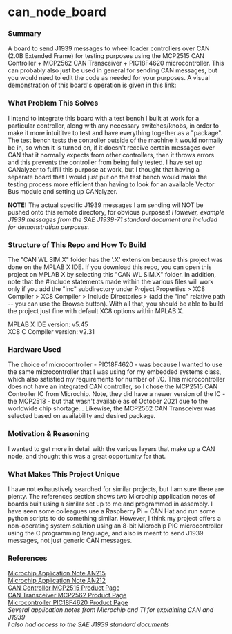# can_node_board
### Summary
A board to send J1939 messages to wheel loader controllers over CAN (2.0B Extended Frame) for testing purposes using the MCP2515 CAN Controller + MCP2562 CAN Transceiver + PIC18F4620 microcontroller. This can probably also just be used in general for sending CAN messages, but you would need to edit the code as needed for your purposes. A visual demonstration of this board's operation is given in this link: 

### What Problem This Solves
I intend to integrate this board with a test bench I built at work for a particular controller, along with any necessary switches/knobs, in order to make it more intuititve to test and have everything together as a "package". The test bench tests the controller outside of the machine it would normally be in, so when it is turned on, if it doesn't receive certain messages over CAN that it normally expects from other controllers, then it throws errors and this prevents the controller from being fully tested. I have set up CANalyzer to fulfill this purpose at work, but I thought that having a separate board that I would just put on the test bench would make the testing process more efficient than having to look for an available Vector Bus module and setting up CANalyzer.

**NOTE!** The actual specific J1939 messages I am sending wil NOT be pushed onto this remote directory, for obvious purposes! *However, example J1939 messages from the SAE J1939-71 standard document are included for demonstration purposes.*

### Structure of This Repo and How To Build
The "CAN WL SIM.X" folder has the '.X' extension because this project was done on the MPLAB X IDE. If you download this repo, you can open this project on MPLAB X by selecting this "CAN WL SIM.X" folder. In addition, note that the #include statements made within the various files will work only if you add the "inc" subdirectory under Project Properties > XC8 Compiler > XC8 Compiler > Include Directories > (add the "inc" relative path -- you can use the Browse button). With all that, you should be able to build the project just fine with default XC8 options within MPLAB X.  

MPLAB X IDE version: v5.45  
XC8 C Compiler version: v2.31

### Hardware Used
The choice of microcontroller - PIC18F4620 - was because I wanted to use the same microcontroller that I was using for my embedded systems class, which also satisfied my requirements for number of I/O. This microcontroller does not have an integrated CAN controller, so I chose the MCP2515 CAN Controller IC from Microchip. Note, they did have a newer version of the IC - the MCP2518 - but that wasn't available as of October 2021 due to the worldwide chip shortage... Likewise, the MCP2562 CAN Transceiver was selected based on availability and desired package.

### Motivation & Reasoning
I wanted to get more in detail with the various layers that make up a CAN node, and thought this was a great opportunity for that.

### What Makes This Project Unique
I have not exhaustively searched for similar projects, but I am sure there are plenty. The references section shows two Microchip application notes of boards built using a similar set up to me and programmed in assembly. I have seen some colleagues use a Raspberry Pi + CAN Hat and run some python scripts to do something similar. However, I think my project offers a non-operating system solution using an 8-bit Microchip PIC microcontroller using the C programming language, and also is meant to send J1939 messages, not just generic CAN messages.

### References
[Microchip Application Note AN215](https://ww1.microchip.com/downloads/en/AppNotes/00215c.pdf)  
[Microchip Application Note AN212](https://ww1.microchip.com/downloads/en/AppNotes/00212c.pdf)  
[CAN Controller MCP2515 Product Page](https://www.microchip.com/en-us/product/MCP2515)  
[CAN Transceiver MCP2562 Product Page](https://www.microchip.com/en-us/product/MCP2562)  
[Microcontroller PIC18F4620 Product Page](https://www.microchip.com/en-us/product/PIC18F4620)  
*Several application notes from Microchip and TI for explaining CAN and J1939*  
*I also had access to the SAE J1939 standard documents*
